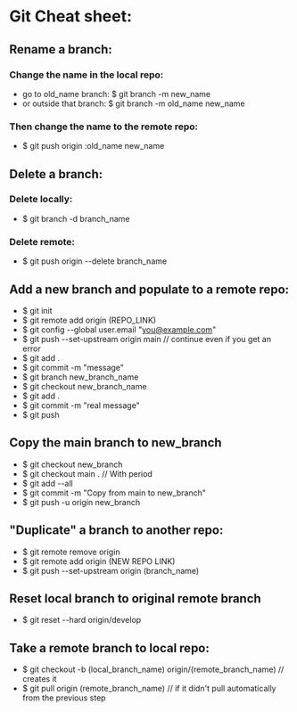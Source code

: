 # Git Cheat sheet:

## Rename a branch:
### Change the name in the local repo:
* go to old_name branch: $ git branch -m new_name
* or outside that branch: $ git branch -m old_name new_name
### Then change the name to the remote repo:
* $ git push origin :old_name new_name

## Delete a branch:
### Delete locally:
* $ git branch -d branch_name
### Delete remote:
* $ git push origin --delete branch_name

## Add a new branch and populate to a remote repo:
* $ git init
* $ git remote add origin (REPO_LINK)
* $ git config --global user.email "you@example.com"
* $ git push --set-upstream origin main // continue even if you get an error
* $ git add .
* $ git commit -m "message"
* $ git branch new_branch_name
* $ git checkout new_branch_name
* $ git add .
* $ git commit -m "real message"
* $ git push

## Copy the main branch to new_branch
* $ git checkout new_branch
* $ git checkout main . // With period
* $ git add --all
* $ git commit -m "Copy from main to new_branch"
* $ git push -u origin new_branch

## "Duplicate" a branch to another repo:
* $ git remote remove origin
* $ git remote add origin (NEW REPO LINK)
* $ git push --set-upstream origin (branch_name)

## Reset local branch to original remote branch
* $ git reset --hard origin/develop

## Take a remote branch to local repo:
* $ git checkout -b (local_branch_name) origin/(remote_branch_name) // creates it
* $ git pull origin (remote_branch_name) // if it didn't pull automatically from the previous step
